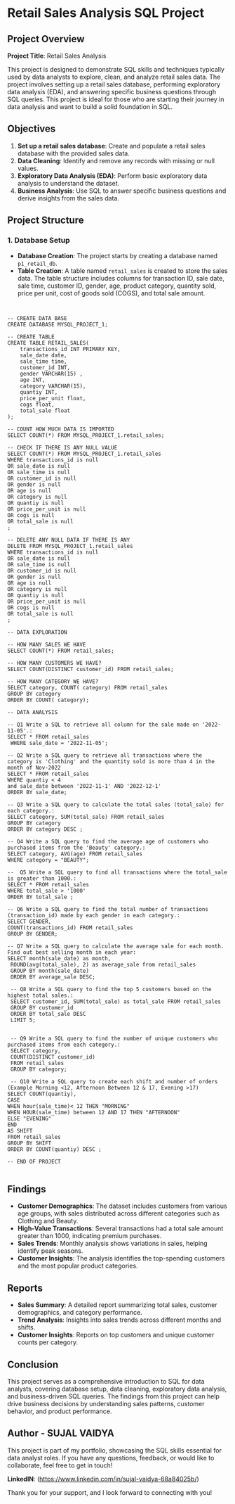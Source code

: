 # Retail Sales Analysis SQL Project

## Project Overview

**Project Title**: Retail Sales Analysis  

This project is designed to demonstrate SQL skills and techniques typically used by data analysts to explore, clean, and analyze retail sales data. The project involves setting up a retail sales database, performing exploratory data analysis (EDA), and answering specific business questions through SQL queries. This project is ideal for those who are starting their journey in data analysis and want to build a solid foundation in SQL.

## Objectives

1. **Set up a retail sales database**: Create and populate a retail sales database with the provided sales data.
2. **Data Cleaning**: Identify and remove any records with missing or null values.
3. **Exploratory Data Analysis (EDA)**: Perform basic exploratory data analysis to understand the dataset.
4. **Business Analysis**: Use SQL to answer specific business questions and derive insights from the sales data.

## Project Structure

### 1. Database Setup

- **Database Creation**: The project starts by creating a database named `p1_retail_db`.
- **Table Creation**: A table named `retail_sales` is created to store the sales data. The table structure includes columns for transaction ID, sale date, sale time, customer ID, gender, age, product category, quantity sold, price per unit, cost of goods sold (COGS), and total sale amount.

```sql-- SQL Retail Sale Analysis - P1


-- CREATE DATA BASE 
CREATE DATABASE MYSQL_PROJECT_1;

-- CREATE TABLE 
CREATE TABLE RETAIL_SALES(
	transactions_id INT PRIMARY KEY,
	sale_date date,
	sale_time time,
	customer_id INT,
	gender VARCHAR(15) ,
	age INT,
	category VARCHAR(15),
	quantiy INT,
	price_per_unit float,
	cogs float,
	total_sale float
);

-- COUNT HOW MUCH DATA IS IMPORTED 
SELECT COUNT(*) FROM MYSQL_PROJECT_1.retail_sales;

-- CHECK IF THERE IS ANY NULL VALUE 
SELECT COUNT(*) FROM MYSQL_PROJECT_1.retail_sales
WHERE transactions_id is null
OR sale_date is null
OR sale_time is null
OR customer_id is null
OR gender is null
OR age is null
OR category is null
OR quantiy is null
OR price_per_unit is null
OR cogs is null
OR total_sale is null
;

-- DELETE ANY NULL DATA IF THERE IS ANY 
DELETE FROM MYSQL_PROJECT_1.retail_sales
WHERE transactions_id is null
OR sale_date is null
OR sale_time is null
OR customer_id is null
OR gender is null
OR age is null
OR category is null
OR quantiy is null
OR price_per_unit is null
OR cogs is null
OR total_sale is null
;

-- DATA EXPLORATION 

-- HOW MANY SALES WE HAVE
SELECT COUNT(*) FROM retail_sales;

-- HOW MANY CUSTOMERS WE HAVE?
SELECT COUNT(DISTINCT customer_id) FROM retail_sales;

-- HOW MANY CATEGORY WE HAVE?
SELECT category, COUNT( category) FROM retail_sales
GROUP BY category
ORDER BY COUNT( category);

-- DATA ANALYSIS 

-- Q1 Write a SQL to retrieve all column for the sale made on '2022-11-05'.:
SELECT * FROM retail_sales
 WHERE sale_date = '2022-11-05';

-- Q2 Write a SQL query to retrieve all transactions where the category is 'Clothing' and the quantity sold is more than 4 in the month of Nov-2022
SELECT * FROM retail_sales
WHERE quantiy < 4 
and sale_date between '2022-11-1' AND '2022-12-1'
ORDER BY sale_date;

-- Q3 Write a SQL query to calculate the total sales (total_sale) for each category.:
SELECT category, SUM(total_sale) FROM retail_sales
GROUP BY category
ORDER BY category DESC ;

-- Q4 Write a SQL query to find the average age of customers who purchased items from the 'Beauty' category.: 
SELECT category, AVG(age) FROM retail_sales
WHERE category = "BEAUTY";

--  Q5 Write a SQL query to find all transactions where the total_sale is greater than 1000.:
SELECT * FROM retail_sales
WHERE total_sale > '1000'
ORDER BY total_sale ;

-- Q6 Write a SQL query to find the total number of transactions (transaction_id) made by each gender in each category.:
SELECT GENDER, 
COUNT(transactions_id) FROM retail_sales
GROUP BY GENDER; 

-- Q7 Write a SQL query to calculate the average sale for each month. Find out best selling month in each year:
SELECT month(sale_date) as month,
 ROUND(avg(total_sale), 2) as average_sale from retail_sales
 GROUP BY month(sale_date) 
 ORDER BY average_sale DESC;
 
 -- Q8 Write a SQL query to find the top 5 customers based on the highest total sales.:
 SELECT customer_id, SUM(total_sale) as total_sale FROM retail_sales 
 GROUP BY customer_id
 ORDER BY total_sale DESC 
 LIMIT 5;
 
 
 -- Q9 Write a SQL query to find the number of unique customers who purchased items from each category.:
 SELECT category,
 COUNT(DISTINCT customer_id)
 FROM retail_sales
 GROUP BY category;
 
 -- Q10 Write a SQL query to create each shift and number of orders (Example Morning <12, Afternoon Between 12 & 17, Evening >17)
SELECT COUNT(quantiy),
CASE 
WHEN hour(sale_time)< 12 THEN "MORNING"
WHEN HOUR(sale_time) between 12 AND 17 THEN "AFTERNOON"
ELSE "EVENING" 
END 
AS SHIFT 
FROM retail_sales
GROUP BY SHIFT
ORDER BY COUNT(quantiy) DESC ; 

-- END OF PROJECT 
 
```

## Findings

- **Customer Demographics**: The dataset includes customers from various age groups, with sales distributed across different categories such as Clothing and Beauty.
- **High-Value Transactions**: Several transactions had a total sale amount greater than 1000, indicating premium purchases.
- **Sales Trends**: Monthly analysis shows variations in sales, helping identify peak seasons.
- **Customer Insights**: The analysis identifies the top-spending customers and the most popular product categories.

## Reports

- **Sales Summary**: A detailed report summarizing total sales, customer demographics, and category performance.
- **Trend Analysis**: Insights into sales trends across different months and shifts.
- **Customer Insights**: Reports on top customers and unique customer counts per category.

## Conclusion

This project serves as a comprehensive introduction to SQL for data analysts, covering database setup, data cleaning, exploratory data analysis, and business-driven SQL queries. The findings from this project can help drive business decisions by understanding sales patterns, customer behavior, and product performance.

## Author - SUJAL VAIDYA

This project is part of my portfolio, showcasing the SQL skills essential for data analyst roles. If you have any questions, feedback, or would like to collaborate, feel free to get in touch!

**LinkedIN**: (https://www.linkedin.com/in/sujal-vaidya-68a84025b/)



Thank you for your support, and I look forward to connecting with you!
